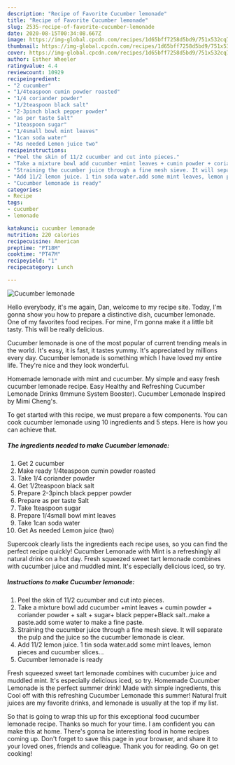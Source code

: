 ```yaml
---
description: "Recipe of Favorite Cucumber lemonade"
title: "Recipe of Favorite Cucumber lemonade"
slug: 2535-recipe-of-favorite-cucumber-lemonade
date: 2020-08-15T00:34:08.667Z
image: https://img-global.cpcdn.com/recipes/1d65bff7258d5bd9/751x532cq70/cucumber-lemonade-recipe-main-photo.jpg
thumbnail: https://img-global.cpcdn.com/recipes/1d65bff7258d5bd9/751x532cq70/cucumber-lemonade-recipe-main-photo.jpg
cover: https://img-global.cpcdn.com/recipes/1d65bff7258d5bd9/751x532cq70/cucumber-lemonade-recipe-main-photo.jpg
author: Esther Wheeler
ratingvalue: 4.4
reviewcount: 10929
recipeingredient:
- "2 cucumber"
- "1/4teaspoon cumin powder roasted"
- "1/4 coriander powder"
- "1/2teaspoon black salt"
- "2-3pinch black pepper powder"
- "as per taste Salt"
- "1teaspoon sugar"
- "1/4small bowl mint leaves"
- "1can soda water"
- "As needed Lemon juice two"
recipeinstructions:
- "Peel the skin of 11/2 cucumber and cut into pieces."
- "Take a mixture bowl add cucumber +mint leaves + cumin powder + coriander powder + salt + sugar+ black pepper+Black salt..make a paste.add some water to make a fine paste."
- "Straining the cucumber juice through a fine mesh sieve. It will separate the pulp and the juice so the cucumber lemonade is clear."
- "Add 11/2 lemon juice. 1 tin soda water.add some mint leaves, lemon pieces and cucumber slices..."
- "Cucumber lemonade is ready"
categories:
- Recipe
tags:
- cucumber
- lemonade

katakunci: cucumber lemonade 
nutrition: 220 calories
recipecuisine: American
preptime: "PT18M"
cooktime: "PT47M"
recipeyield: "1"
recipecategory: Lunch

---
```



![Cucumber lemonade](https://img-global.cpcdn.com/recipes/1d65bff7258d5bd9/751x532cq70/cucumber-lemonade-recipe-main-photo.jpg)

Hello everybody, it's me again, Dan, welcome to my recipe site. Today, I'm gonna show you how to prepare a distinctive dish, cucumber lemonade. One of my favorites food recipes. For mine, I'm gonna make it a little bit tasty. This will be really delicious.

Cucumber lemonade is one of the most popular of current trending meals in the world. It's easy, it is fast, it tastes yummy. It's appreciated by millions every day. Cucumber lemonade is something which I have loved my entire life. They're nice and they look wonderful.

Homemade lemonade with mint and cucumber. My simple and easy fresh cucumber lemonade recipe. Easy Healthy and Refreshing Cucumber Lemonade Drinks (Immune System Booster). Cucumber Lemonade Inspired by Mimi Cheng&#39;s.


To get started with this recipe, we must prepare a few components. You can cook cucumber lemonade using 10 ingredients and 5 steps. Here is how you can achieve that.

<!--inarticleads1-->

##### The ingredients needed to make Cucumber lemonade:

1. Get 2 cucumber
1. Make ready 1/4teaspoon cumin powder roasted
1. Take 1/4 coriander powder
1. Get 1/2teaspoon black salt
1. Prepare 2-3pinch black pepper powder
1. Prepare as per taste Salt
1. Take 1teaspoon sugar
1. Prepare 1/4small bowl mint leaves
1. Take 1can soda water
1. Get As needed Lemon juice (two)


Supercook clearly lists the ingredients each recipe uses, so you can find the perfect recipe quickly! Cucumber Lemonade with Mint is a refreshingly all natural drink on a hot day. Fresh squeezed sweet tart lemonade combines with cucumber juice and muddled mint. It&#39;s especially delicious iced, so try. 

<!--inarticleads2-->

##### Instructions to make Cucumber lemonade:

1. Peel the skin of 11/2 cucumber and cut into pieces.
1. Take a mixture bowl add cucumber +mint leaves + cumin powder + coriander powder + salt + sugar+ black pepper+Black salt..make a paste.add some water to make a fine paste.
1. Straining the cucumber juice through a fine mesh sieve. It will separate the pulp and the juice so the cucumber lemonade is clear.
1. Add 11/2 lemon juice. 1 tin soda water.add some mint leaves, lemon pieces and cucumber slices...
1. Cucumber lemonade is ready


Fresh squeezed sweet tart lemonade combines with cucumber juice and muddled mint. It&#39;s especially delicious iced, so try. Homemade Cucumber Lemonade is the perfect summer drink! Made with simple ingredients, this Cool off with this refreshing Cucumber Lemonade this summer! Natural fruit juices are my favorite drinks, and lemonade is usually at the top if my list. 

So that is going to wrap this up for this exceptional food cucumber lemonade recipe. Thanks so much for your time. I am confident you can make this at home. There's gonna be interesting food in home recipes coming up. Don't forget to save this page in your browser, and share it to your loved ones, friends and colleague. Thank you for reading. Go on get cooking!
